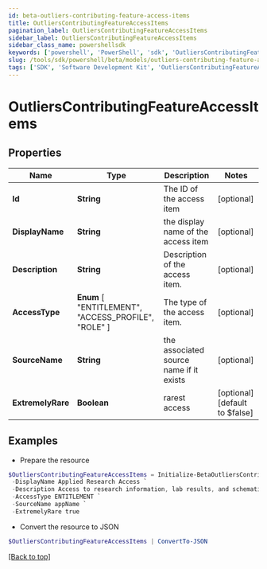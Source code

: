 ```yaml
---
id: beta-outliers-contributing-feature-access-items
title: OutliersContributingFeatureAccessItems
pagination_label: OutliersContributingFeatureAccessItems
sidebar_label: OutliersContributingFeatureAccessItems
sidebar_class_name: powershellsdk
keywords: ['powershell', 'PowerShell', 'sdk', 'OutliersContributingFeatureAccessItems', 'BetaOutliersContributingFeatureAccessItems'] 
slug: /tools/sdk/powershell/beta/models/outliers-contributing-feature-access-items
tags: ['SDK', 'Software Development Kit', 'OutliersContributingFeatureAccessItems', 'BetaOutliersContributingFeatureAccessItems']
---
```



# OutliersContributingFeatureAccessItems

## Properties

Name | Type | Description | Notes
------------ | ------------- | ------------- | -------------
**Id** | **String** | The ID of the access item | [optional] 
**DisplayName** | **String** | the display name of the access item | [optional] 
**Description** | **String** | Description of the access item. | [optional] 
**AccessType** |  **Enum** [  "ENTITLEMENT",    "ACCESS_PROFILE",    "ROLE" ] | The type of the access item. | [optional] 
**SourceName** | **String** | the associated source name if it exists | [optional] 
**ExtremelyRare** | **Boolean** | rarest access | [optional] [default to $false]

## Examples

- Prepare the resource
```powershell
$OutliersContributingFeatureAccessItems = Initialize-BetaOutliersContributingFeatureAccessItems  -Id 2c938083633d259901633d2623ec0375 `
 -DisplayName Applied Research Access `
 -Description Access to research information, lab results, and schematics `
 -AccessType ENTITLEMENT `
 -SourceName appName `
 -ExtremelyRare true
```

- Convert the resource to JSON
```powershell
$OutliersContributingFeatureAccessItems | ConvertTo-JSON
```


[[Back to top]](#) 

